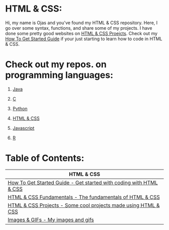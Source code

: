 # HTML & CSS:
Hi, my name is Ojas and you've found my HTML & CSS repository. Here, I go over some syntax, functions, and share some of my projects. I have done some pretty good websites on [HTML & CSS Proejcts](https://github.com/BOLTZZ/HTML-CSS/blob/master/How%20To%20Get%20Started%20Guide.md). Check out my [How To Get Started Guide](https://github.com/BOLTZZ/HTML-CSS/blob/master/How%20To%20Get%20Started%20Guide.md) if your just starting to learn how to code in HTML & CSS.
# Check out my repos. on programming languages:
1. [Java](https://github.com/BOLTZZ/Java)

2. [C](https://github.com/BOLTZZ/C) 

3. [Python](https://github.com/BOLTZZ/Python)

4. [HTML & CSS](https://github.com/BOLTZZ/HTML-CSS)

5. [Javascript](https://github.com/BOLTZZ/Javascript)

6. [R](https://github.com/BOLTZZ/R)
# Table of Contents:
| HTML & CSS
| -----
| [How To Get Started Guide - Get started with coding with HTML & CSS](https://github.com/BOLTZZ/HTML-CSS/blob/master/How%20To%20Get%20Started%20Guide.md)
| [HTML & CSS Fundamentals - The fundamentals of HTML & CSS](https://github.com/BOLTZZ/HTML-CSS/blob/master/HTML%20%26%20CSS%20Fundamentals.md)
| [HTML & CSS Projects - Some cool projects made using HTML & CSS](https://github.com/BOLTZZ/HTML-CSS/tree/master/HTML%20%26%20CSS%20Projects)
| [Images & GIFs - My images and gifs]() 
